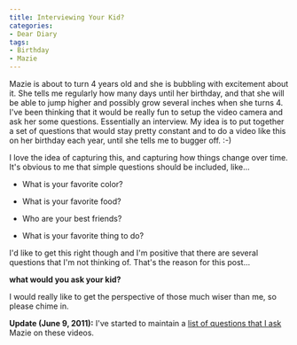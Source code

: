 ```yaml
---
title: Interviewing Your Kid?
categories:
- Dear Diary
tags:
- Birthday
- Mazie
---
```


Mazie is about to turn 4 years old and she is bubbling with excitement about it. She tells me regularly how many days until her birthday, and that she will be able to jump higher and possibly grow several inches when she turns 4.
I've been thinking that it would be really fun to setup the video camera and ask her some questions. Essentially an interview. My idea is to put together a set of questions that would stay pretty constant and to do a video like this on her birthday each year, until she tells me to bugger off. :-)

I love the idea of capturing this, and capturing how things change over time. It's obvious to me that simple questions should be included, like...



  * What is your favorite color?


  * What is your favorite food?


  * Who are your best friends?


  * What is your favorite thing to do?

I'd like to get this right though and I'm positive that there are several questions that I'm not thinking of. That's the reason for this post...

**what would you ask your kid?**

I would really like to get the perspective of those much wiser than me, so please chime in.

**Update (June 9, 2011):** I've started to maintain a [list of questions that I ask](http://wiki.thingelstad.com/wiki/Birthday_Questions) Mazie on these videos.
